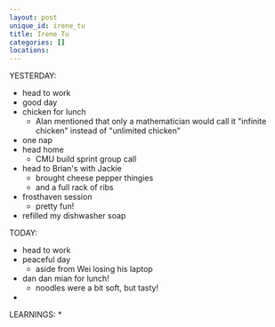 ```yaml
---
layout: post
unique_id: irene_tu
title: Irene Tu
categories: []
locations: 
---
```


YESTERDAY:
* head to work
* good day
* chicken for lunch
  * Alan mentioned that only a mathematician would call it "infinite chicken" instead of "unlimited chicken"
* one nap
* head home
  * CMU build sprint group call
* head to Brian's with Jackie
  * brought cheese pepper thingies
  * and a full rack of ribs
* frosthaven session
  * pretty fun!
* refilled my dishwasher soap

TODAY:
* head to work
* peaceful day
  * aside from Wei losing his laptop
* dan dan mian for lunch!
  * noodles were a bit soft, but tasty!
* 

LEARNINGS:
* 
